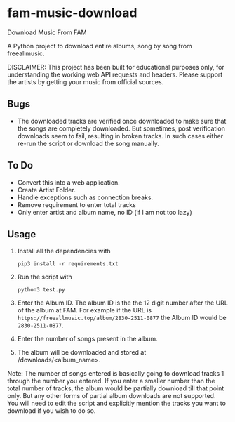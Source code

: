 # fam-music-download
Download Music From FAM

A Python project to download entire albums, song by song from freeallmusic.

DISCLAIMER: This project has been built for educational purposes only, for understanding the working web API requests and headers. Please support the artists by getting your music from official sources.

## Bugs
* The downloaded tracks are verified once downloaded to make sure that the songs are completely downloaded. But sometimes, post verification downloads seem to fail, resulting in broken tracks. In such cases either re-run the script or download the song manually.


## To Do 
* Convert this into a web application.
* Create Artist Folder.
* Handle exceptions such as connection breaks.
* Remove requirement to enter total tracks
* Only enter artist and album name, no ID (if I am not too lazy)



## Usage

1. Install all the dependencies with

    ``` pip3 install -r requirements.txt ```

2. Run the script with 

    ``` python3 test.py ```

3. Enter the Album ID. The album ID is the the 12 digit number after the URL of the album at FAM. For example if the URL is 
``` https://freeallmusic.top/album/2830-2511-0877 ```
the Album ID would be 
``` 2830-2511-0877 ```.


4. Enter the number of songs present in the album.

5. The album will be downloaded and stored at /downloads/<album_name>.

Note: The number of songs entered is basically going to download tracks 1 through the number you entered. If you enter a smaller number than the total number of tracks, the album would be partially download till that point only. But any other forms of partial album downloads are not supported. You will need to edit the script and explicitly mention the tracks you want to download if you wish to do so.
